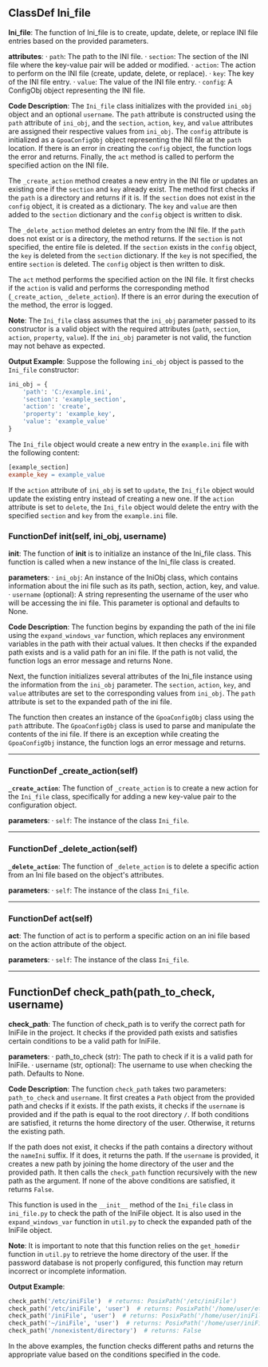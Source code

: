 ## ClassDef Ini_file
 **Ini\_file**: The function of Ini\_file is to create, update, delete, or replace INI file entries based on the provided parameters.

**attributes**:
· `path`: The path to the INI file.
· `section`: The section of the INI file where the key-value pair will be added or modified.
· `action`: The action to perform on the INI file (create, update, delete, or replace).
· `key`: The key of the INI file entry.
· `value`: The value of the INI file entry.
· `config`: A ConfigObj object representing the INI file.

**Code Description**:
The `Ini_file` class initializes with the provided `ini_obj` object and an optional `username`. The `path` attribute is constructed using the `path` attribute of `ini_obj`, and the `section`, `action`, `key`, and `value` attributes are assigned their respective values from `ini_obj`. The `config` attribute is initialized as a `GpoaConfigObj` object representing the INI file at the `path` location. If there is an error in creating the `config` object, the function logs the error and returns. Finally, the `act` method is called to perform the specified action on the INI file.

The `_create_action` method creates a new entry in the INI file or updates an existing one if the `section` and `key` already exist. The method first checks if the `path` is a directory and returns if it is. If the `section` does not exist in the `config` object, it is created as a dictionary. The `key` and `value` are then added to the `section` dictionary and the `config` object is written to disk.

The `_delete_action` method deletes an entry from the INI file. If the `path` does not exist or is a directory, the method returns. If the `section` is not specified, the entire file is deleted. If the `section` exists in the `config` object, the `key` is deleted from the `section` dictionary. If the `key` is not specified, the entire `section` is deleted. The `config` object is then written to disk.

The `act` method performs the specified action on the INI file. It first checks if the `action` is valid and performs the corresponding method (`_create_action`, `_delete_action`). If there is an error during the execution of the method, the error is logged.

**Note**:
The `Ini_file` class assumes that the `ini_obj` parameter passed to its constructor is a valid object with the required attributes (`path`, `section`, `action`, `property`, `value`). If the `ini_obj` parameter is not valid, the function may not behave as expected.

**Output Example**:
Suppose the following `ini_obj` object is passed to the `Ini_file` constructor:
```python
ini_obj = {
    'path': 'C:/example.ini',
    'section': 'example_section',
    'action': 'create',
    'property': 'example_key',
    'value': 'example_value'
}
```
The `Ini_file` object would create a new entry in the `example.ini` file with the following content:
```makefile
[example_section]
example_key = example_value
```
If the `action` attribute of `ini_obj` is set to `update`, the `Ini_file` object would update the existing entry instead of creating a new one. If the `action` attribute is set to `delete`, the `Ini_file` object would delete the entry with the specified `section` and `key` from the `example.ini` file.
### FunctionDef __init__(self, ini_obj, username)
 **__init__**: The function of **__init__** is to initialize an instance of the Ini\_file class. This function is called when a new instance of the Ini\_file class is created.

**parameters**:
· `ini_obj`: An instance of the IniObj class, which contains information about the ini file such as its path, section, action, key, and value.
· `username` (optional): A string representing the username of the user who will be accessing the ini file. This parameter is optional and defaults to None.

**Code Description**:
The function begins by expanding the path of the ini file using the `expand_windows_var` function, which replaces any environment variables in the path with their actual values. It then checks if the expanded path exists and is a valid path for an ini file. If the path is not valid, the function logs an error message and returns None.

Next, the function initializes several attributes of the Ini\_file instance using the information from the `ini_obj` parameter. The `section`, `action`, `key`, and `value` attributes are set to the corresponding values from `ini_obj`. The `path` attribute is set to the expanded path of the ini file.

The function then creates an instance of the `GpoaConfigObj` class using the `path` attribute. The `GpoaConfigObj` class is used to parse and manipulate the contents of the ini file. If there is an exception while creating the `GpoaConfigObj` instance, the function logs an error message and returns.


***
### FunctionDef _create_action(self)
 **`_create_action`**: The function of `_create_action` is to create a new action for the `Ini_file` class, specifically for adding a new key-value pair to the configuration object.

**parameters**:
· `self`: The instance of the class `Ini_file`.

***
### FunctionDef _delete_action(self)
 **`_delete_action`**: The function of `_delete_action` is to delete a specific action from an Ini file based on the object's attributes.

**parameters**:
· `self`: The instance of the class `Ini_file`.

***
### FunctionDef act(self)
 **act**: The function of act is to perform a specific action on an ini file based on the action attribute of the object.

**parameters**:
· `self`: The instance of the class `Ini_file`.

***
## FunctionDef check_path(path_to_check, username)
 **check\_path**: The function of check\_path is to verify the correct path for IniFile in the project. It checks if the provided path exists and satisfies certain conditions to be a valid path for IniFile.

**parameters**:
· path\_to\_check (str): The path to check if it is a valid path for IniFile.
· username (str, optional): The username to use when checking the path. Defaults to None.

**Code Description**:
The function `check_path` takes two parameters: `path_to_check` and `username`. It first creates a `Path` object from the provided path and checks if it exists. If the path exists, it checks if the `username` is provided and if the path is equal to the root directory `/`. If both conditions are satisfied, it returns the home directory of the user. Otherwise, it returns the existing path.

If the path does not exist, it checks if the path contains a directory without the `nameIni` suffix. If it does, it returns the path. If the `username` is provided, it creates a new path by joining the home directory of the user and the provided path. It then calls the `check_path` function recursively with the new path as the argument. If none of the above conditions are satisfied, it returns `False`.

This function is used in the `__init__` method of the `Ini_file` class in `ini_file.py` to check the path of the IniFile object. It is also used in the `expand_windows_var` function in `util.py` to check the expanded path of the IniFile object.

**Note**:
It is important to note that this function relies on the `get_homedir` function in `util.py` to retrieve the home directory of the user. If the password database is not properly configured, this function may return incorrect or incomplete information.

**Output Example**:
```python
check_path('/etc/iniFile')  # returns: PosixPath('/etc/iniFile')
check_path('/etc/iniFile', 'user')  # returns: PosixPath('/home/user/etc/iniFile')
check_path('/iniFile', 'user')  # returns: PosixPath('/home/user/iniFile')
check_path('~/iniFile', 'user')  # returns: PosixPath('/home/user/iniFile')
check_path('/nonexistent/directory')  # returns: False
```
In the above examples, the function checks different paths and returns the appropriate value based on the conditions specified in the code.
